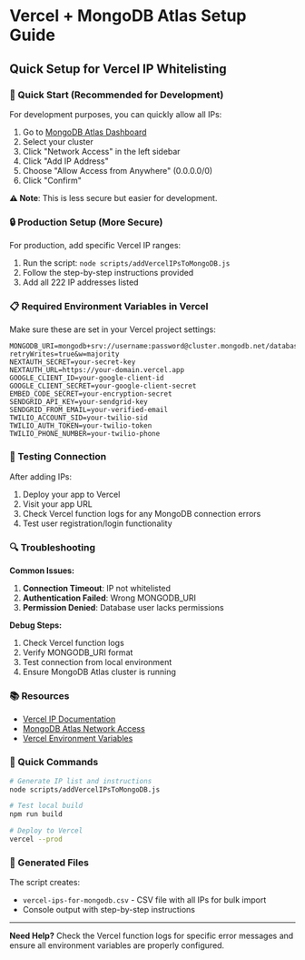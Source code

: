 # Vercel + MongoDB Atlas Setup Guide

## Quick Setup for Vercel IP Whitelisting

### 🚀 Quick Start (Recommended for Development)

For development purposes, you can quickly allow all IPs:

1. Go to [MongoDB Atlas Dashboard](https://cloud.mongodb.com/)
2. Select your cluster
3. Click "Network Access" in the left sidebar
4. Click "Add IP Address"
5. Choose "Allow Access from Anywhere" (0.0.0.0/0)
6. Click "Confirm"

**⚠️ Note**: This is less secure but easier for development.

### 🔒 Production Setup (More Secure)

For production, add specific Vercel IP ranges:

1. Run the script: `node scripts/addVercelIPsToMongoDB.js`
2. Follow the step-by-step instructions provided
3. Add all 222 IP addresses listed

### 📋 Required Environment Variables in Vercel

Make sure these are set in your Vercel project settings:

```
MONGODB_URI=mongodb+srv://username:password@cluster.mongodb.net/database?retryWrites=true&w=majority
NEXTAUTH_SECRET=your-secret-key
NEXTAUTH_URL=https://your-domain.vercel.app
GOOGLE_CLIENT_ID=your-google-client-id
GOOGLE_CLIENT_SECRET=your-google-client-secret
EMBED_CODE_SECRET=your-encryption-secret
SENDGRID_API_KEY=your-sendgrid-key
SENDGRID_FROM_EMAIL=your-verified-email
TWILIO_ACCOUNT_SID=your-twilio-sid
TWILIO_AUTH_TOKEN=your-twilio-token
TWILIO_PHONE_NUMBER=your-twilio-phone
```

### 🧪 Testing Connection

After adding IPs:

1. Deploy your app to Vercel
2. Visit your app URL
3. Check Vercel function logs for any MongoDB connection errors
4. Test user registration/login functionality

### 🔍 Troubleshooting

**Common Issues:**

1. **Connection Timeout**: IP not whitelisted
2. **Authentication Failed**: Wrong MONGODB_URI
3. **Permission Denied**: Database user lacks permissions

**Debug Steps:**

1. Check Vercel function logs
2. Verify MONGODB_URI format
3. Test connection from local environment
4. Ensure MongoDB Atlas cluster is running

### 📚 Resources

- [Vercel IP Documentation](https://vercel.com/docs/concepts/edge-network/regions#ip-addresses)
- [MongoDB Atlas Network Access](https://docs.atlas.mongodb.com/security/ip-access-list/)
- [Vercel Environment Variables](https://vercel.com/docs/concepts/projects/environment-variables)

### 🎯 Quick Commands

```bash
# Generate IP list and instructions
node scripts/addVercelIPsToMongoDB.js

# Test local build
npm run build

# Deploy to Vercel
vercel --prod
```

### 📄 Generated Files

The script creates:
- `vercel-ips-for-mongodb.csv` - CSV file with all IPs for bulk import
- Console output with step-by-step instructions

---

**Need Help?** Check the Vercel function logs for specific error messages and ensure all environment variables are properly configured. 